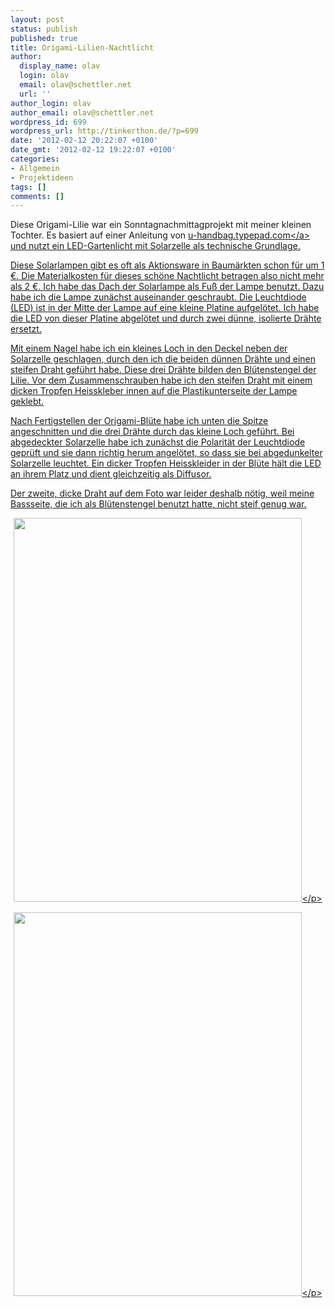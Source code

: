 ```yaml
---
layout: post
status: publish
published: true
title: Origami-Lilien-Nachtlicht
author:
  display_name: olav
  login: olav
  email: olav@schettler.net
  url: ''
author_login: olav
author_email: olav@schettler.net
wordpress_id: 699
wordpress_url: http://tinkerthon.de/?p=699
date: '2012-02-12 20:22:07 +0100'
date_gmt: '2012-02-12 19:22:07 +0100'
categories:
- Allgemein
- Projektideen
tags: []
comments: []
---
```

<p>Diese Origami-Lilie war ein Sonntagnachmittagprojekt mit meiner kleinen Tochter. Es basiert auf einer Anleitung von <a href="http:&#47;&#47;u-handbag.typepad.com&#47;uhandblog&#47;2008&#47;05&#47;simple-origami.html" rel="nofollow">u-handbag.typepad.com<&#47;a> und nutzt ein LED-Gartenlicht mit Solarzelle als technische Grundlage.</p>
<p>Diese Solarlampen gibt es oft als Aktionsware in Baum&auml;rkten schon f&uuml;r um 1 &euro;. Die Materialkosten f&uuml;r dieses sch&ouml;ne Nachtlicht betragen also nicht mehr als 2 &euro;. Ich habe das Dach der Solarlampe als Fu&szlig; der Lampe benutzt. Dazu habe ich die Lampe zun&auml;chst auseinander geschraubt. Die Leuchtdiode (LED) ist in der Mitte der Lampe auf eine kleine Platine aufgel&ouml;tet. Ich habe die LED von dieser Platine abgel&ouml;tet und durch zwei d&uuml;nne, isolierte Dr&auml;hte ersetzt.</p>
<p>Mit einem Nagel habe ich ein kleines Loch in den Deckel neben der Solarzelle geschlagen, durch den ich die beiden d&uuml;nnen Dr&auml;hte und einen steifen Draht gef&uuml;hrt habe. Diese drei Dr&auml;hte bilden den Bl&uuml;tenstengel der Lilie. Vor dem Zusammenschrauben habe ich den steifen Draht mit einem dicken Tropfen Heisskleber innen auf die Plastikunterseite der Lampe geklebt.</p>
<p>Nach Fertigstellen der Origami-Bl&uuml;te habe ich unten die Spitze angeschnitten und die drei Dr&auml;hte durch das kleine Loch gef&uuml;hrt. Bei abgedeckter Solarzelle habe ich zun&auml;chst die Polarit&auml;t der Leuchtdiode gepr&uuml;ft und sie dann richtig herum angel&ouml;tet, so dass sie bei abgedunkelter Solarzelle leuchtet. Ein dicker Tropfen Heisskleider in der Bl&uuml;te h&auml;lt die LED an ihrem Platz und dient gleichzeitig als Diffusor.</p>
<p>Der zweite, dicke Draht auf dem Foto war leider deshalb n&ouml;tig, weil meine Bassseite, die ich als Bl&uuml;tenstengel benutzt hatte, nicht steif genug war.</p>
<p style="text-align: center;"><img class="aligncenter" title="Origami-Lilie auf einem Solarlicht-Sockel als Nachtlicht" src="http:&#47;&#47;farm8.staticflickr.com&#47;7049&#47;6864316631_91084c4447_b.jpg" alt="" width="461" height="614" &#47;><&#47;p></p>
<p style="text-align: center;"><img class="aligncenter" title="Bl&uuml;te der Origamie-Lilie" src="http:&#47;&#47;farm8.staticflickr.com&#47;7181&#47;6864319703_3020eb916c_b.jpg" alt="" width="461" height="614" &#47;><&#47;p></p>
